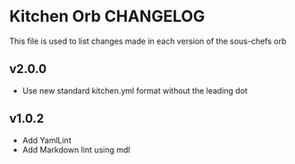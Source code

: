 # Kitchen Orb CHANGELOG

This file is used to list changes made in each version of the sous-chefs orb

## v2.0.0

- Use new standard kitchen.yml format without the leading dot

## v1.0.2

- Add YamlLint
- Add Markdown lint using mdl
